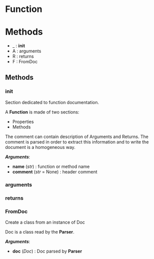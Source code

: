 # Function



# Methods
- _ : __init__ 
- A : arguments 
- R : returns 
- F : FromDoc 

## Methods

### __init__

Section dedicated to function documentation.

A **Function** is made of two sections:
- Properties
- Methods

The comment can contain description of Arguments and Returns.
The comment is parsed in order to extract this information and to
write the document is a homogeneous way.



***Arguments***:
- **name** (_str_) : function or method name
- **comment** (_str_ = None) : header comment


### arguments




### returns




### FromDoc

Create a class from an instance of Doc

Doc is a class read by the **Parser**.



***Arguments***:
- **doc** (_Doc_) : Doc parsed by **Parser**





